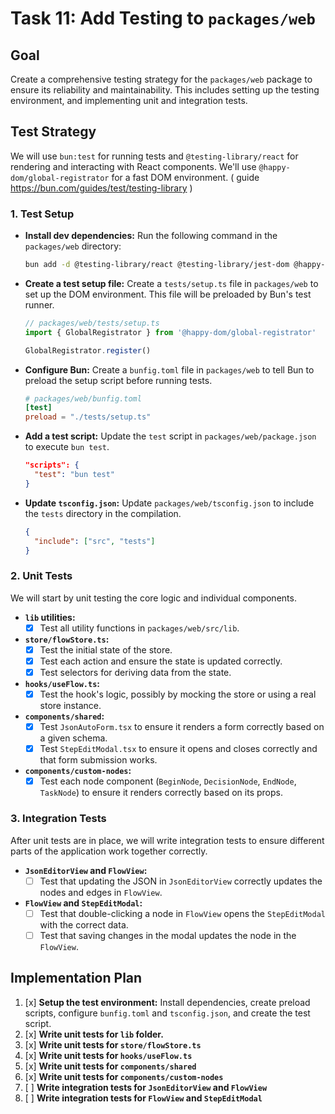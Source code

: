 # Task 11: Add Testing to `packages/web`

## Goal

Create a comprehensive testing strategy for the `packages/web` package to ensure its reliability and maintainability. This includes setting up the testing environment, and implementing unit and integration tests.

## Test Strategy

We will use `bun:test` for running tests and `@testing-library/react` for rendering and interacting with React components. We'll use `@happy-dom/global-registrator` for a fast DOM environment. ( guide https://bun.com/guides/test/testing-library )

### 1. Test Setup

- **Install dev dependencies:**
  Run the following command in the `packages/web` directory:
  ```bash
  bun add -d @testing-library/react @testing-library/jest-dom @happy-dom/global-registrator
  ```

- **Create a test setup file:**
  Create a `tests/setup.ts` file in `packages/web` to set up the DOM environment. This file will be preloaded by Bun's test runner.

  ```typescript
  // packages/web/tests/setup.ts
  import { GlobalRegistrator } from '@happy-dom/global-registrator'

  GlobalRegistrator.register()
  ```

- **Configure Bun:**
  Create a `bunfig.toml` file in `packages/web` to tell Bun to preload the setup script before running tests.

  ```toml
  # packages/web/bunfig.toml
  [test]
  preload = "./tests/setup.ts"
  ```

- **Add a test script:**
  Update the `test` script in `packages/web/package.json` to execute `bun test`.

  ```json
  "scripts": {
    "test": "bun test"
  }
  ```

- **Update `tsconfig.json`:**
  Update `packages/web/tsconfig.json` to include the `tests` directory in the compilation.

  ```json
  {
    "include": ["src", "tests"]
  }
  ```

### 2. Unit Tests

We will start by unit testing the core logic and individual components.

- **`lib` utilities:**
  - [x] Test all utility functions in `packages/web/src/lib`.
- **`store/flowStore.ts`:**
  - [x] Test the initial state of the store.
  - [x] Test each action and ensure the state is updated correctly.
  - [x] Test selectors for deriving data from the state.
- **`hooks/useFlow.ts`:**
  - [x] Test the hook's logic, possibly by mocking the store or using a real store instance.
- **`components/shared`:**
  - [x] Test `JsonAutoForm.tsx` to ensure it renders a form correctly based on a given schema.
  - [x] Test `StepEditModal.tsx` to ensure it opens and closes correctly and that form submission works.
- **`components/custom-nodes`:**
  - [x] Test each node component (`BeginNode`, `DecisionNode`, `EndNode`, `TaskNode`) to ensure it renders correctly based on its props.

### 3. Integration Tests

After unit tests are in place, we will write integration tests to ensure different parts of the application work together correctly.

- **`JsonEditorView` and `FlowView`:**
  - [ ] Test that updating the JSON in `JsonEditorView` correctly updates the nodes and edges in `FlowView`.
- **`FlowView` and `StepEditModal`:**
  - [ ] Test that double-clicking a node in `FlowView` opens the `StepEditModal` with the correct data.
  - [ ] Test that saving changes in the modal updates the node in the `FlowView`.

## Implementation Plan

1.  [x] **Setup the test environment:** Install dependencies, create preload scripts, configure `bunfig.toml` and `tsconfig.json`, and create the test script.
2.  [x] **Write unit tests for `lib` folder.**
3.  [x] **Write unit tests for `store/flowStore.ts`**
4.  [x] **Write unit tests for `hooks/useFlow.ts`**
5.  [x] **Write unit tests for `components/shared`**
6.  [x] **Write unit tests for `components/custom-nodes`**
7.  [ ] **Write integration tests for `JsonEditorView` and `FlowView`**
8.  [ ] **Write integration tests for `FlowView` and `StepEditModal`**